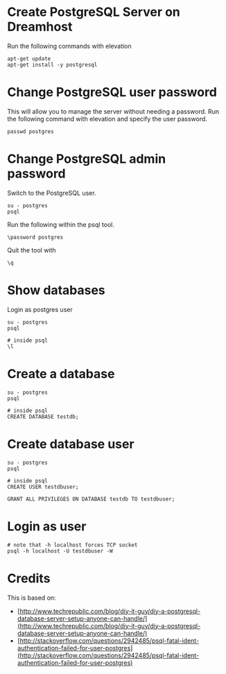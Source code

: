 
# Create PostgreSQL Server on Dreamhost

Run the following commands with elevation

	apt-get update
	apt-get install -y postgresql

# Change PostgreSQL user password

This will allow you to manage the server without needing a password. Run the following command with elevation and specify the user password.

	passwd postgres

# Change PostgreSQL admin password

Switch to the PostgreSQL user.
	
	su - postgres
	psql

Run the following within the psql tool.

	\password postgres

Quit the tool with

	\q


# Show databases

Login as postgres user
	
	su - postgres
	psql

	# inside psql
	\l

# Create a database

	su - postgres
	psql

	# inside psql
	CREATE DATABASE testdb;

# Create database user

	su - postgres
	psql
	
	# inside psql
	CREATE USER testdbuser;

	GRANT ALL PRIVILEGES ON DATABASE testdb TO testdbuser;

# Login as user

	# note that -h localhost forces TCP socket
	psql -h localhost -U testdbuser -W

# Credits

This is based on:

- [http://www.techrepublic.com/blog/diy-it-guy/diy-a-postgresql-database-server-setup-anyone-can-handle/](http://www.techrepublic.com/blog/diy-it-guy/diy-a-postgresql-database-server-setup-anyone-can-handle/)
- [http://stackoverflow.com/questions/2942485/psql-fatal-ident-authentication-failed-for-user-postgres](http://stackoverflow.com/questions/2942485/psql-fatal-ident-authentication-failed-for-user-postgres)